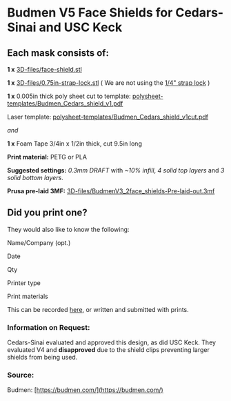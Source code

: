 # Budmen V5 Face Shields for Cedars-Sinai and USC Keck

## Each mask consists of:
**1 x** [3D-files/face-shield.stl](https://github.com/CRASHSpace/COVID-19-3dprints/raw/master/Face%20Shield/Budmen%20Face%20Shield/V5/3D-files/USCBM_Faceshield-V5.stl)

**1 x** [3D-files/0.75in-strap-lock.stl](https://github.com/CRASHSpace/COVID-19-3dprints/raw/master/Face%20Shield/Budmen%20Face%20Shield/V5/3D-files/0.75in-strap-lock.stl) ( We are not using the [1/4" strap lock](https://github.com/CRASHSpace/COVID-19-3dprints/raw/master/Face%20Shield/Budmen%20Face%20Shield/V5/3D-files/strap-lock.stl) )

**1 x** 0.005in thick poly sheet cut to template: [polysheet-templates/Budmen_Cedars_shield_v1.pdf](https://github.com/CRASHSpace/COVID-19-3dprints/raw/master/Face%20Shield/Budmen%20Face%20Shield/V5/polysheet-templates/Budmen_Cedars_shield_v1.pdf) 

Laser template: [polysheet-templates/Budmen_Cedars_shield_v1cut.pdf](https://github.com/CRASHSpace/COVID-19-3dprints/raw/master/Face%20Shield/Budmen%20Face%20Shield/V5/polysheet-templates/Cedars_Budmen_shield_v1cut.pdf)

*and*

**1 x** Foam Tape 3/4in x 1/2in thick, cut 9.5in long

**Print material:** PETG or PLA

**Suggested settings:** *0.3mm DRAFT* with *~10% infill*, *4 solid top layers* and *3 solid bottom layers*.

**Prusa pre-laid 3MF:** [3D-files/BudmenV3_2face_shields-Pre-laid-out.3mf](https://github.com/CRASHSpace/COVID-19-3dprints/raw/master/Face%20Shield/Budmen%20Face%20Shield/V5/3D-files/BudmenV5_2face_shields-Pre-laid-out.3mf)

## Did you print one?
They would also like to know the following:

Name/Company (opt.)

Date

Qty

Printer type

Print materials

This can be recorded [here](https://airtable.com/shrZCoERKFkLPPHIm), or written and submitted with prints.

### Information on Request:
Cedars-Sinai evaluated and approved this design, as did USC Keck. They evaluated V4 and **disapproved** due to the shield clips preventing larger shields from being used.

### Source:
Budmen: [https://budmen.com/](https://budmen.com/)
